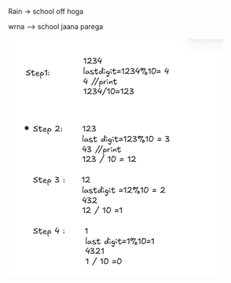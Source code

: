 Rain  -> school off hoga

wrna --> school jaana parega

![1756061129367](image/Notes/1756061129367.png)
